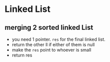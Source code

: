 # Linked List

## merging 2 sorted linked List
- you need 1 pointer. `res` for the final linked list.
- return the other ll if either of them is null
- make the `res` point to whoever is small
- return res
## 